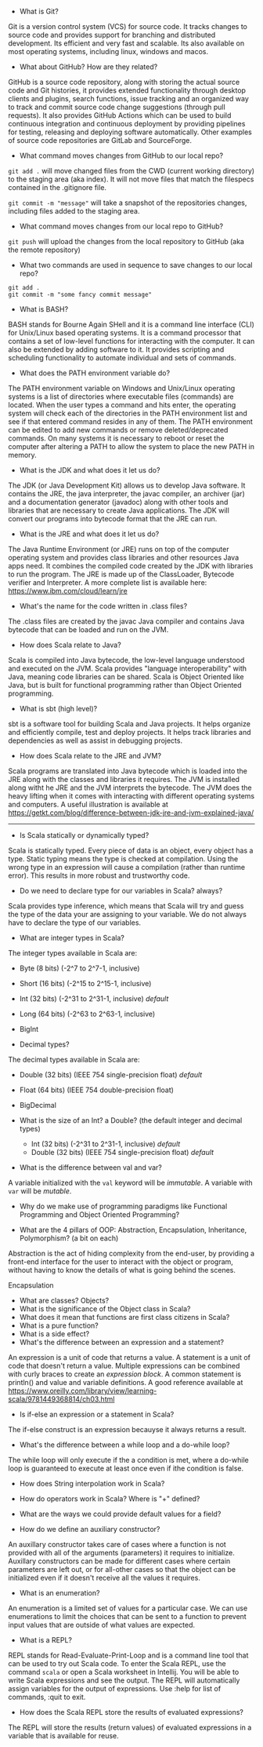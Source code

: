 - What is Git?

Git is a version control system (VCS) for source code.  It tracks changes to source code and provides support for branching and distributed development.  Its efficient and very fast and scalable.  Its also available on most operating systems, including linux, windows and macos.  

- What about GitHub? How are they related?

GitHub is a source code repository, along with storing the actual source code and Git histories, it provides extended functionality through desktop clients and plugins, search functions, issue tracking and an organized way to track and commit source code change suggestions (through pull requests).  It also provides GitHub Actions which can be used to build continuous integration and continuous deployment by providing pipelines for testing, releasing and deploying software automatically.  Other examples of source code repositories are GitLab and SourceForge.

- What command moves changes from GitHub to our local repo?

`git add .` will move changed files from the CWD (current working directory) to the staging area (aka index).  It will not move files that match the filespecs contained in the .gitignore file. 

`git commit -m "message"` will take a snapshot of the repositories changes, including files added to the staging area.

- What command moves changes from our local repo to GitHub?

`git push` will upload the changes from the local repository to GitHub (aka the remote repository)

- What two commands are used in sequence to save changes to our local repo?

```
git add .
git commit -m "some fancy commit message"
```

- What is BASH?

BASH stands for Bourne Again SHell and it is a command line interface (CLI) for Unix/Linux based operating systems.  It is a command processor that contains a set of low-level functions for interacting with the computer.  It can also be extended by adding software to it. It provides scripting and scheduling functionality to automate individual and sets of commands.  

- What does the PATH environment variable do?

The PATH environment variable on Windows and Unix/Linux operating systems is a list of directories where executable files (commands) are located.  When the user types a command and hits enter, the operating system will check each of the directories in the PATH environment list and see if that entered command resides in any of them.  The PATH environment can be edited to add new commands or remove deleted/deprecated commands.  On many systems it is necessary to reboot or reset the computer after altering a PATH to allow the system to place the new PATH in memory.  

- What is the JDK and what does it let us do?

The JDK (or Java Development Kit) allows us to develop Java software.  It contains the JRE, the java interpreter, the javac compiler, an archiver (jar) and a documentation generator (javadoc) along with other tools and libraries that are necessary to create Java applications.  The JDK will convert our programs into bytecode format that the JRE can run.

- What is the JRE and what does it let us do?

The Java Runtime Environment (or JRE) runs on top of the computer operating system and provides class libraries and other resources Java apps need.  It combines the compiled code created by the JDK with libraries to run the program.  The JRE is made up of the ClassLoader, Bytecode verifier and Interpreter. A more complete list is available here: https://www.ibm.com/cloud/learn/jre

- What's the name for the code written in .class files?

The .class files are created by the javac Java compiler and contains Java bytecode that can be loaded and run on the JVM.

- How does Scala relate to Java?

Scala is compiled into Java bytecode, the low-level language understood and executed on the JVM.  Scala provides "language interoperability" with Java, meaning code libraries can be shared.  Scala is Object Oriented like Java, but is built for functional programming rather than Object Oriented programming.  

- What is sbt (high level)?

sbt is a software tool for building Scala and Java projects.  It helps organize and efficiently compile, test and deploy projects.  It helps track libraries and dependencies as well as assist in debugging projects.

- How does Scala relate to the JRE and JVM?

Scala programs are translated into Java bytecode which is loaded into the JRE along with the classes and libraries it requires.  The JVM is installed along witht he JRE and the JVM interprets the bytecode.  The JVM does the heavy lifting when it comes with interacting with different operating systems and computers. A useful illustration is available at https://getkt.com/blog/difference-between-jdk-jre-and-jvm-explained-java/

---

- Is Scala statically or dynamically typed?

Scala is statically typed.  Every piece of data is an object, every object has a type.  Static typing means the type is checked at compilation.  Using the wrong type in an expression will cause a compilation (rather than runtime error).  This results in more robust and trustworthy code.

- Do we need to declare type for our variables in Scala? always?

Scala provides type inference, which means that Scala will try and guess the type of the data your are assigning to your variable.  We do not always have to declare the type of our variables.  

- What are integer types in Scala?

The integer types available in Scala are:
  - Byte (8 bits) (-2^7 to 2^7-1, inclusive)
  - Short (16 bits) (-2^15 to 2^15-1, inclusive)
  - Int (32 bits) (-2^31 to 2^31-1, inclusive) *default*
  - Long (64 bits) (-2^63 to 2^63-1, inclusive)
  - BigInt 

- Decimal types?

The decimal types available in Scala are:
  - Double (32 bits) (IEEE 754 single-precision float) *default*
  - Float (64 bits) (IEEE 754 double-precision float) 
  - BigDecimal
  
- What is the size of an Int? a Double? (the default integer and decimal types)
  - Int (32 bits) (-2^31 to 2^31-1, inclusive) *default*
  - Double (32 bits) (IEEE 754 single-precision float) *default*

- What is the difference between val and var?

A variable initialized with the `val` keyword will be *immutable*.  A variable with `var` will be *mutable*. 

- Why do we make use of programming paradigms like Functional Programming and Object Oriented Programming?



- What are the 4 pillars of OOP: Abstraction, Encapsulation, Inheritance, Polymorphism? (a bit on each)

Abstraction is the act of hiding complexity from the end-user, by providing a front-end interface for the user to interact with the object or program, without having to know the details of what is going behind the scenes.  

Encapsulation 

- What are classes? Objects?
- What is the significance of the Object class in Scala?
- What does it mean that functions are first class citizens in Scala?
- What is a pure function?
- What is a side effect?
- What's the difference between an expression and a statement?

 An expression is a unit of code that returns a value.  A statement is a unit of code that doesn't return a value.  Multiple expressions can be combined with curly braces to create an *expression block*. A common statement is println() and value and variable definitions.  A good reference available at https://www.oreilly.com/library/view/learning-scala/9781449368814/ch03.html

- Is if-else an expression or a statement in Scala?

The if-else construct is an expression becauyse it always returns a result.

- What's the difference between a while loop and a do-while loop?

The while loop will only execute if the a condition is met, where a do-while loop is guaranteed to execute at least once even if ithe condition is false.

- How does String interpolation work in Scala?
- How do operators work in Scala?  Where is "+" defined?

- What are the ways we could provide default values for a field?



- How do we define an auxiliary constructor?

An auxillary constructor takes care of cases where a function is not provided with all of the arguments (parameters) it requires to initialize.  Auxillary constructors can be made for different cases where certain parameters are left out, or for all-other cases so that the object can be initialized even if it doesn't receive all the values it requires.

- What is an enumeration?

An enumeration is a limited set of values for a particular case.  We can use enumerations to limit the choices that can be sent to a function to prevent input values that are outside of what values are expected.

- What is a REPL?

REPL stands for Read-Evaluate-Print-Loop and is a command line tool that can be used to try out Scala code.  To enter the Scala REPL, use the command `scala` or open a Scala worksheet in Intellij.  You will be able to write Scala expressions and see the output.  The REPL will automatically assign variables for the output of expressions. Use :help for list of commands, :quit to exit.

- How does the Scala REPL store the results of evaluated expressions?

The REPL will store the results (return values) of evaluated expressions in a variable that is available for reuse.
